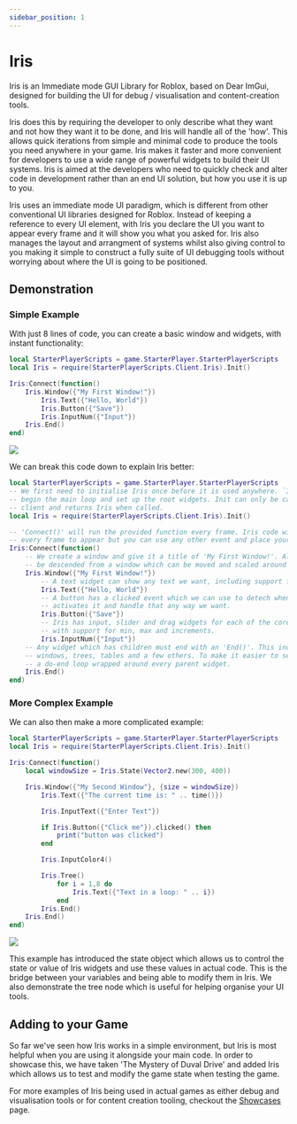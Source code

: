 ```yaml
---
sidebar_position: 1
---
```


# Iris

Iris is an Immediate mode GUI Library for Roblox, based on Dear ImGui, designed for building the UI for debug / visualisation and content-creation tools.

Iris does this by requiring the developer to only describe what they want and not how they want it to be done, and Iris will handle all of the 'how'. This allows quick iterations from simple and minimal code to produce the tools you need anywhere in your game. Iris makes it faster and more convenient for developers to use a wide range of powerful widgets to build their UI systems. Iris is aimed at the developers who need to quickly check and alter code in development rather than an end UI solution, but how you use it is up to you.

Iris uses an immediate mode UI paradigm, which is different from other conventional UI libraries designed for Roblox. Instead of keeping a reference to every UI element, with Iris you declare the UI you want to appear every frame and it will show you what you asked for. Iris also manages the layout and arrangment of systems whilst also giving control to you making it simple to construct a fully suite of UI debugging tools without worrying about where the UI is going to be positioned.

## Demonstration

### Simple Example

With just 8 lines of code, you can create a basic window and widgets, with instant functionality:

<div style={{"width": "100%", "display": "flex", "flex-direction": "row", "justify-content": "center"}}>
<div style={{"width": "50%", "align": "center"}}>

```lua
local StarterPlayerScripts = game.StarterPlayer.StarterPlayerScripts
local Iris = require(StarterPlayerScripts.Client.Iris).Init()

Iris:Connect(function()
    Iris.Window({"My First Window!"})
        Iris.Text({"Hello, World"})
        Iris.Button({"Save"})
        Iris.InputNum({"Input"})
    Iris.End()
end)
```
</div>
<div style={{"width": "50%", "display": "flex", "justify-content": "center", "align-items": "center"}}>
    <img src="https://raw.githubusercontent.com/SirMallard/Iris/refs/heads/main/assets/simple-example1.png" />
</div>
</div>

We can break this code down to explain Iris better:
```lua
local StarterPlayerScripts = game.StarterPlayer.StarterPlayerScripts
-- We first need to initialise Iris once before it is used anywhere. `Init()` will
-- begin the main loop and set up the root widgets. Init can only be called once per
-- client and returns Iris when called.
local Iris = require(StarterPlayerScripts.Client.Iris).Init()

-- 'Connect()' will run the provided function every frame. Iris code will need to run
-- every frame to appear but you can use any other event and place your code anywhere
Iris:Connect(function()
    -- We create a window and give it a title of 'My First Window!'. All widgets will
    -- be descended from a window which can be moved and scaled around the screen.
    Iris.Window({"My First Window!"})
        -- A text widget can show any text we want, including support for RichText.
        Iris.Text({"Hello, World"})
        -- A button has a clicked event which we can use to detech when the user
        -- activates it and handle that any way we want.
        Iris.Button({"Save"})
        -- Iris has input, slider and drag widgets for each of the core datatype
        -- with support for min, max and increments.
        Iris.InputNum({"Input"})
    -- Any widget which has children must end with an 'End()'. This includes
    -- windows, trees, tables and a few others. To make it easier to see, we can use
    -- a do-end loop wrapped around every parent widget.
    Iris.End()
end)
```

### More Complex Example

We can also then make a more complicated example:

<div style={{"width": "100%", "display": "flex", "flex-direction": "row", "justify-content": "center"}}>
<div style={{"width": "50%", "align": "center"}}>

```lua
local StarterPlayerScripts = game.StarterPlayer.StarterPlayerScripts
local Iris = require(StarterPlayerScripts.Client.Iris).Init()

Iris:Connect(function()
    local windowSize = Iris.State(Vector2.new(300, 400))

    Iris.Window({"My Second Window"}, {size = windowSize})
        Iris.Text({"The current time is: " .. time()})

        Iris.InputText({"Enter Text"})

        if Iris.Button({"Click me"}).clicked() then
            print("button was clicked")
        end

        Iris.InputColor4()

        Iris.Tree()
            for i = 1,8 do
                Iris.Text({"Text in a loop: " .. i})
            end
        Iris.End()
    Iris.End()
end)
```
</div>
<div style={{"width":"50%", "display": "flex", "justify-content": "center", "align-items": "center"}}>
    <img src="https://raw.githubusercontent.com/SirMallard/Iris/refs/heads/main/assets/simple-example2.png" />
</div>
</div>

This example has introduced the state object which allows us to control the state or value of Iris widgets and use these values in actual code. This is the bridge between your variables and being able to modify them in Iris. We also demonstrate the tree node which is useful for helping organise your UI tools. 

## Adding to your Game

So far we've seen how Iris works in a simple environment, but Iris is most helpful when you are using it alongside your main code. In order to showcase this, we have taken 'The Mystery of Duval Drive' and added Iris which allows us to test and modify the game state when testing the game.

For more examples of Iris being used in actual games as either debug and visualisation tools or for content creation tooling, checkout the [Showcases](./showcase.md) page.
